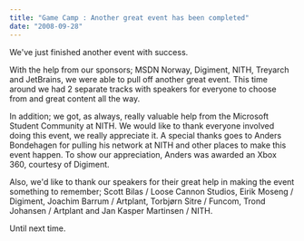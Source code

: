 ```yaml
---
title: "Game Camp : Another great event has been completed"
date: "2008-09-28"
---
```


We've just finished another event with success.  
  
With the help from our sponsors; MSDN Norway, Digiment, NITH, Treyarch and JetBrains, we were able to pull off another great event. This time around we had 2 separate tracks with speakers for everyone to choose from and great content all the way.  
  
In addition; we got, as always, really valuable help from the Microsoft Student Community at NITH. We would like to thank everyone involved doing this event, we really appreciate it. A special thanks goes to Anders Bondehagen for pulling his network at NITH and other places to make this event happen. To show our appreciation, Anders was awarded an Xbox 360, courtesy of Digiment.  
  
Also, we'd like to thank our speakers for their great help in making the event something to remember; Scott Bilas / Loose Cannon Studios, Eirik Moseng / Digiment, Joachim Barrum / Artplant, Torbjørn Sitre / Funcom, Trond Johansen / Artplant and Jan Kasper Martinsen / NITH.  
  
Until next time.
